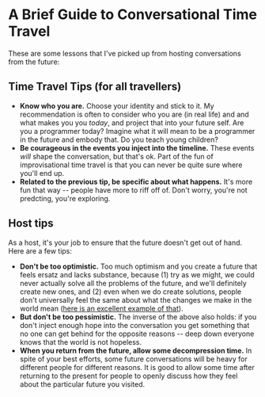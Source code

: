 A Brief Guide to Conversational Time Travel
===========================================

These are some lessons that I've picked up from hosting conversations from the future:

## Time Travel Tips (for all travellers)

- **Know who you are.** Choose your identity and stick to it. My recommendation is often to consider who you are (in real life) and and what makes you you *today*, and project that into your future self. Are you a programmer today? Imagine what it will mean to be a programmer in the future and embody that. Do you teach young children? 
- **Be courageous in the events you inject into the timeline.** These events *will* shape the conversation, but that's ok. Part of the fun of improvisational time travel is that you can never be quite sure where you'll end up.
- **Related to the previous tip, be specific about what happens.** It's more fun that way -- people have more to riff off of. Don't worry, you're not predcting, you're exploring.

## Host tips

As a host, it's your job to ensure that the future doesn't get out of hand. Here are a few tips:

- **Don't be too optimistic.** Too much optimism and you create a future that feels ersatz and lacks substance, because (1) try as we might, we could never actually solve all the problems of the future, and we'll definitely create new ones, and (2) even when we do create solutions, people don't universally feel the same about what the changes we make in the world mean ([here is an excellent example of that](http://www.pewsocialtrends.org/2016/06/27/on-views-of-race-and-inequality-blacks-and-whites-are-worlds-apart/)).
- **But don't be too pessimistic.** The inverse of the above also holds: if you don't inject enough hope into the conversation you get something that no one can get behind for the opposite reasons -- deep down everyone knows that the world is not hopeless.
- **When you return from the future, allow some decompression time.** In spite of your best efforts, some future conversations will be heavy for different people for different reasons. It is good to allow some time after returning to the present for people to openly discuss how they feel about the particular future you visited.
